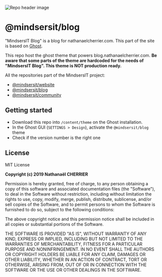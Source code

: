 ![Repo header image](https://repository-images.githubusercontent.com/189204408/ea286180-8cf2-11e9-9c88-ad7a2517c8f8)

# @mindsersit/blog

"MindsersIT Blog" is a blog for nathanaelcherrier.com. This part of the site is based on [Ghost][ghost-blog].

This repo host the ghost theme that powers blog.nathanaelcherrier.com.
**Be aware that some parts of the theme are hardcoded for the needs of "MindsersIT Blog". This theme is NOT production ready.**

All the repositories part of the MindsersIT project:

- [@mindsersit/website](https://github.com/mindsers/mindsersit-website)
- [@mindsersit/blog](https://github.com/mindsers/mindsersit-blog)
- [@mindsersit/community](https://github.com/mindsers/mindsersit-community)

## Getting started

- Download this repo into `/content/theme` on the Ghost installation.
- In the Ghost GUI (`SETTINGS > Design`), activate the `@mindsersit/blog` theme
- Check if the version number is the right one

## License

MIT License

**Copyright (c) 2019 Nathanaël CHERRIER**

Permission is hereby granted, free of charge, to any person obtaining a copy
of this software and associated documentation files (the "Software"), to deal
in the Software without restriction, including without limitation the rights
to use, copy, modify, merge, publish, distribute, sublicense, and/or sell
copies of the Software, and to permit persons to whom the Software is
furnished to do so, subject to the following conditions:

The above copyright notice and this permission notice shall be included in all
copies or substantial portions of the Software.

THE SOFTWARE IS PROVIDED "AS IS", WITHOUT WARRANTY OF ANY KIND, EXPRESS OR
IMPLIED, INCLUDING BUT NOT LIMITED TO THE WARRANTIES OF MERCHANTABILITY,
FITNESS FOR A PARTICULAR PURPOSE AND NONINFRINGEMENT. IN NO EVENT SHALL THE
AUTHORS OR COPYRIGHT HOLDERS BE LIABLE FOR ANY CLAIM, DAMAGES OR OTHER
LIABILITY, WHETHER IN AN ACTION OF CONTRACT, TORT OR OTHERWISE, ARISING FROM,
OUT OF OR IN CONNECTION WITH THE SOFTWARE OR THE USE OR OTHER DEALINGS IN THE
SOFTWARE.


[ghost-blog]: https://ghost.org?lmref=739
